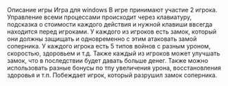 Описание игры
Игра для windows
В игре принимают участие 2 игрока. Управление всеми процессами происходит через клавиатуру, подсказка о стоимости каждого действия и нужной клавиши ввсегда находится перед игроками. 
У каждого из игроков есть замок, который они должны защищать и одновременно с этим атаковать замой соперника. У каждого игрока есть 5 типов войнов с разным уроном, скоростью, здоровьем и т.д. Также каждый из игроков может улучшать замок, что в последствии будет давать больше денег. Также можно использовать разные бонусы по тпу увеличения урона, восстановления здоровья и т.п.
Побеждает игрок, который разрушил замок соперника.
